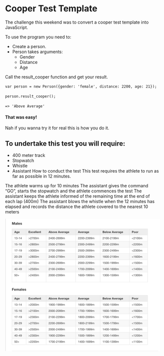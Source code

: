 # Cooper Test Template

The challenge this weekend was to convert a cooper test template into JavaScript.

To use the program you need to:
* Create a person.
* Person takes arguments:
   * Gender
   * Distance
   * Age


Call the result_cooper function and get your result.

```
var person = new Person({gender: 'female', distance: 2200, age: 21});

person.result_cooper();

=> 'Above Average'
```
#### That was easy!

Nah if you wanna try it for real this is how you do it.

## To undertake this test you will require:

* 400 meter track
* Stopwatch
* Whistle
* Assistant
How to conduct the test
This test requires the athlete to run as far as possible in 12 minutes.

The athlete warms up for 10 minutes
The assistant gives the command “GO”, starts the stopwatch and the athlete commences the test
The assistant keeps the athlete informed of the remaining time at the end of each lap (400m)
The assistant blows the whistle when the 12 minutes has elapsed and records the distance the athlete covered to the nearest 10 meters

![Screenshot](images/cooper_test_template.png)
